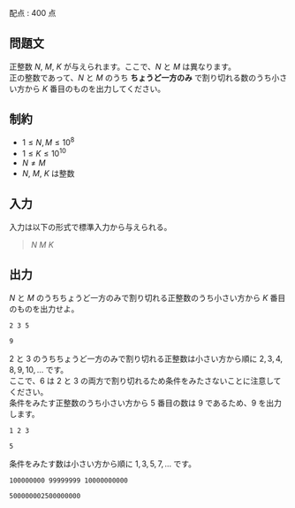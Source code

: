 配点 : $400$ 点

## 問題文

正整数 $N$, $M$, $K$ が与えられます。ここで、$N$ と $M$ は異なります。<br>
正の整数であって、$N$ と $M$ のうち **ちょうど一方のみ** で割り切れる数のうち小さい方から $K$ 番目のものを出力してください。

## 制約

- $1\leq N, M\leq 10^8$
- $1\leq K\leq 10^{10}$
- $N\neq M$
- $N$, $M$, $K$ は整数

## 入力

入力は以下の形式で標準入力から与えられる。

> $N$ $M$ $K$

## 出力

$N$ と $M$ のうちちょうど一方のみで割り切れる正整数のうち小さい方から $K$ 番目のものを出力せよ。

```input1
2 3 5
```

```output1
9
```

$2$ と $3$ のうちちょうど一方のみで割り切れる正整数は小さい方から順に $2,3,4,8,9,10,\ldots$ です。<br>
ここで、$6$ は $2$ と $3$ の両方で割り切れるため条件をみたさないことに注意してください。<br>
条件をみたす正整数のうち小さい方から $5$ 番目の数は $9$ であるため、$9$ を出力します。  

```input2
1 2 3
```

```output2
5
```

条件をみたす数は小さい方から順に $1,3,5,7,\ldots$ です。

```input3
100000000 99999999 10000000000
```

```output3
500000002500000000
```